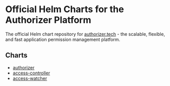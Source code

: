 # Official Helm Charts for the Authorizer Platform
The official Helm chart repository for [authorizer.tech](https://authorizer-tech.github.io/) - the scalable, flexible, and fast application permission management platform.

## Charts

* [authorizer](https://github.com/authorizer-tech/helm-charts/blob/master/authorizer)
* [access-controller](https://github.com/authorizer-tech/helm-charts/blob/master/access-controller)
* [access-watcher](https://github.com/authorizer-tech/helm-charts/blob/master/access-watcher)
